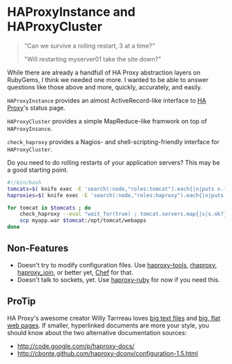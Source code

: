 HAProxyInstance and HAProxyCluster
==================================

> "Can we survive a rolling restart, 3 at a time?"
>
> "Will restarting myserver01 take the site down?"

While there are already a handfull of HA Proxy abstraction layers on RubyGems, I think we needed one more. I wanted to be able to answer questions like those above and more, quickly, accurately, and easily.

`HAProxyInstance` provides an almost ActiveRecord-like interface to [HA Proxy](http://haproxy.1wt.edu)'s status page.

`HAProxyCluster` provides a simple MapReduce-like framwork on top of `HAProxyInsance`.

`check_haproxy` provides a Nagios- and shell-scripting-friendly interface for `HAProxyCluster`.

Do you need to do rolling restarts of your application servers? This may be a good starting point.

```bash
#!/bin/bash
tomcats=$( knife exec -E 'search(:node,"roles:tomcat").each{|n|puts n.fqdn}' )
haproxies=$( knife exec -E 'search(:node,"roles:haproxy").each{|n|puts n.fqdn}' )

for tomcat in $tomcats ; do
    check_haproxy --eval "wait_for(true) ; tomcat.servers.map{|s|s.ok?} ; end" $haproxies
    scp myapp.war $tomcat:/opt/tomcat/webapps
done
```

Non-Features
------------

* Doesn't try to modify configuration files. Use [haproxy-tools](https://github.com/subakva/haproxy-tools), [rhaproxy](https://github.com/jjuliano/rhaproxy), [haproxy_join](https://github.com/joewilliams/haproxy_join), or better yet, [Chef](http://www.opscode.com/chef) for that.
* Doesn't talk to sockets, yet. Use [haproxy-ruby](https://github.com/inkel/haproxy-ruby) for now if you need this.

ProTip
------

HA Proxy's awesome creator Willy Tarrreau loves [big text files](http://haproxy.1wt.eu/download/1.5/doc/configuration.txt) and [big, flat web pages](http://haproxy.1wt.eu/). If smaller, hyperlinked documents are more your style, you should know about the two alternative documentation sources:

* http://code.google.com/p/haproxy-docs/
* http://cbonte.github.com/haproxy-dconv/configuration-1.5.html

